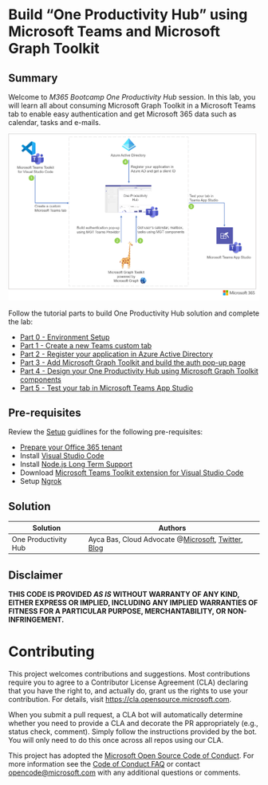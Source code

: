 # Build “One Productivity Hub” using Microsoft Teams and Microsoft Graph Toolkit

## Summary

Welcome to *M365 Bootcamp One Productivity Hub* session. In this lab, you will learn all about consuming Microsoft Graph Toolkit in a Microsoft Teams tab to enable easy authentication and get Microsoft 365 data such as calendar, tasks and e-mails.

![One Productivity Hub](/Labs/Images/OneProductivityHub.png)

Follow the tutorial parts to build One Productivity Hub solution and complete the lab:

- [Part 0 - Environment Setup](/Labs/00-Setup.md)
- [Part 1 - Create a new Teams custom tab](/Labs/01-Create_Teams_tab.md)
- [Part 2 - Register your application in Azure Active Directory](/Labs/02-Register_your_app_in_Azure_AD.md)
- [Part 3 - Add Microsoft Graph Toolkit and build the auth pop-up page](/Labs/03-Initialize_MGT_and_auth_page.md)
- [Part 4 - Design your One Productivity Hub using Microsoft Graph Toolkit components](/Labs/04-Design_your_tab_using_MGT_components.md)
- [Part 5 - Test your tab in Microsoft Teams App Studio](/Labs/05-Test_your_tab.md)


## Pre-requisites

Review the [Setup](/Labs/00-Setup.md) guidlines for the following pre-requisites:  
- [Prepare your Office 365 tenant](https://cda.ms/1J5) 
- Install [Visual Studio Code](https://code.visualstudio.com/)
- Install [Node.js Long Term Support](https://nodejs.org/)
- Download [Microsoft Teams Toolkit extension for Visual Studio Code](https://marketplace.visualstudio.com/items?itemName=TeamsDevApp.ms-teams-vscode-extension)
- Setup [Ngrok](https://ngrok.com/download)

## Solution

Solution|Authors
--------|-------
One Productivity Hub|Ayca Bas, Cloud Advocate @[Microsoft](https://developer.microsoft.com/en-us/advocates/ayca-bas), [Twitter](https://twitter.com/aycabs), [Blog](https://quickbites.dev/) 

## Disclaimer

**THIS CODE IS PROVIDED *AS IS* WITHOUT WARRANTY OF ANY KIND, EITHER EXPRESS OR IMPLIED, INCLUDING ANY IMPLIED WARRANTIES OF FITNESS FOR A PARTICULAR PURPOSE, MERCHANTABILITY, OR NON-INFRINGEMENT.**



# Contributing

This project welcomes contributions and suggestions.  Most contributions require you to agree to a
Contributor License Agreement (CLA) declaring that you have the right to, and actually do, grant us
the rights to use your contribution. For details, visit https://cla.opensource.microsoft.com.

When you submit a pull request, a CLA bot will automatically determine whether you need to provide
a CLA and decorate the PR appropriately (e.g., status check, comment). Simply follow the instructions
provided by the bot. You will only need to do this once across all repos using our CLA.

This project has adopted the [Microsoft Open Source Code of Conduct](https://opensource.microsoft.com/codeofconduct/).
For more information see the [Code of Conduct FAQ](https://opensource.microsoft.com/codeofconduct/faq/) or
contact [opencode@microsoft.com](mailto:opencode@microsoft.com) with any additional questions or comments.
